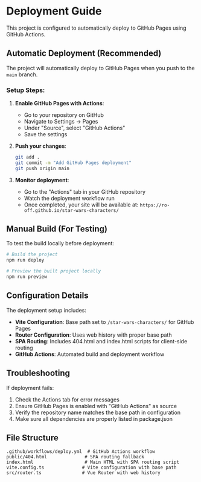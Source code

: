 # Deployment Guide

This project is configured to automatically deploy to GitHub Pages using GitHub Actions.

## Automatic Deployment (Recommended)

The project will automatically deploy to GitHub Pages when you push to the `main` branch.

### Setup Steps:

1. **Enable GitHub Pages with Actions**:
   - Go to your repository on GitHub
   - Navigate to Settings → Pages
   - Under "Source", select "GitHub Actions"
   - Save the settings

2. **Push your changes**:

   ```bash
   git add .
   git commit -m "Add GitHub Pages deployment"
   git push origin main
   ```

3. **Monitor deployment**:
   - Go to the "Actions" tab in your GitHub repository
   - Watch the deployment workflow run
   - Once completed, your site will be available at: `https://ro-off.github.io/star-wars-characters/`

## Manual Build (For Testing)

To test the build locally before deployment:

```bash
# Build the project
npm run deploy

# Preview the built project locally
npm run preview
```

## Configuration Details

The deployment setup includes:

- **Vite Configuration**: Base path set to `/star-wars-characters/` for GitHub Pages
- **Router Configuration**: Uses web history with proper base path
- **SPA Routing**: Includes 404.html and index.html scripts for client-side routing
- **GitHub Actions**: Automated build and deployment workflow

## Troubleshooting

If deployment fails:

1. Check the Actions tab for error messages
2. Ensure GitHub Pages is enabled with "GitHub Actions" as source
3. Verify the repository name matches the base path in configuration
4. Make sure all dependencies are properly listed in package.json

## File Structure

```
.github/workflows/deploy.yml  # GitHub Actions workflow
public/404.html              # SPA routing fallback
index.html                   # Main HTML with SPA routing script
vite.config.ts              # Vite configuration with base path
src/router.ts               # Vue Router with web history
```
